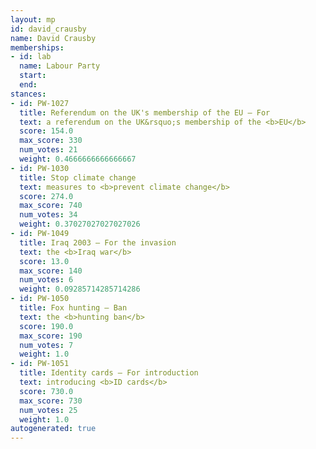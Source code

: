 ```yaml
---
layout: mp
id: david_crausby
name: David Crausby
memberships:
- id: lab
  name: Labour Party
  start: 
  end: 
stances:
- id: PW-1027
  title: Referendum on the UK's membership of the EU — For
  text: a referendum on the UK&rsquo;s membership of the <b>EU</b>
  score: 154.0
  max_score: 330
  num_votes: 21
  weight: 0.4666666666666667
- id: PW-1030
  title: Stop climate change
  text: measures to <b>prevent climate change</b>
  score: 274.0
  max_score: 740
  num_votes: 34
  weight: 0.37027027027027026
- id: PW-1049
  title: Iraq 2003 — For the invasion
  text: the <b>Iraq war</b>
  score: 13.0
  max_score: 140
  num_votes: 6
  weight: 0.09285714285714286
- id: PW-1050
  title: Fox hunting — Ban
  text: the <b>hunting ban</b>
  score: 190.0
  max_score: 190
  num_votes: 7
  weight: 1.0
- id: PW-1051
  title: Identity cards — For introduction
  text: introducing <b>ID cards</b>
  score: 730.0
  max_score: 730
  num_votes: 25
  weight: 1.0
autogenerated: true
---
```

